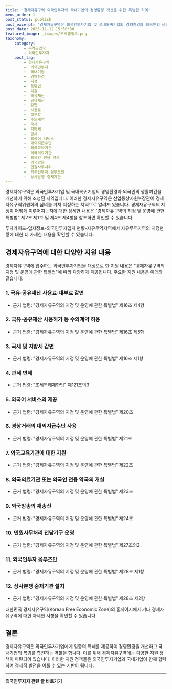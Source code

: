 ```yaml
---
title: '경제자유구역 외국인투자와 국내기업의 경영환경 개선을 위한 특별한 지역'
menu_order: 1
post_status: publish
post_excerpt: '경제자유구역은 외국인투자기업 및 국내복귀기업의 경영환경과 외국인의 생활여건을 개선하기 위해 조성된 지역입니다. 이러한 경제자유구역은 산업통상자원부장관이 경제자유구역위원회의 심의를 거쳐 지정하는 지역으로 알려져 있습니다. 경제자유구역의 지정이 어떻게 이루어지는지에 대한 상세한 내용은  경제자유구역의 지정 및 운영에 관한 특별법  제2조 제1호 및 제4조 제4항을 참조하면 확인할 수 있습니다.'
post_date: 2023-11-12 15:50:30
featured_image: _images/무역출입국.png
taxonomy:
    category:
        - 무역출입국
        - 외국인투자자
    post_tag:
        - 경제자유구역
        -  외국인투자
        -  국내기업
        -  경영환경
        -  지정
        -  특별법
        -  지원
        -  국유재산
        -  공유재산
        -  감면
        -  사용료
        -  대부료
        -  수의계약
        -  국세
        -  지방세
        -  관세
        -  외국어 서비스
        -  대외지급수단
        -  외국교육기관
        -  외국의료기관
        -  외국인 전용 약국
        -  외국방송
        -  민원사무처리
        -  외국인투자 옴부즈만
        -  상사분쟁 중재기관
---
```



경제자유구역은 외국인투자기업 및 국내복귀기업의 경영환경과 외국인의 생활여건을 개선하기 위해 조성된 지역입니다. 이러한 경제자유구역은 산업통상자원부장관이 경제자유구역위원회의 심의를 거쳐 지정하는 지역으로 알려져 있습니다. 경제자유구역의 지정이 어떻게 이루어지는지에 대한 상세한 내용은 "경제자유구역의 지정 및 운영에 관한 특별법" 제2조 제1호 및 제4조 제4항을 참조하면 확인할 수 있습니다.

투자가이드-입지정보-외국인투자입지 현황-자유무역지역에서 자유무역지역의 지정현황에 대한 더 자세한 내용을 확인할 수 있습니다.

## 경제자유구역에 대한 다양한 지원 내용

경제자유구역에 입주하는 외국인투자기업을 대상으로 한 지원 내용은 "경제자유구역의 지정 및 운영에 관한 특별법"에 따라 다양하게 제공됩니다. 주요한 지원 내용은 아래와 같습니다.

### 1. 국유·공유재산 사용료·대부료 감면
- 근거 법령: "경제자유구역의 지정 및 운영에 관한 특별법" 제16조 제4항

### 2. 국유·공유재산 사용허가 등 수의계약 허용
- 근거 법령: "경제자유구역의 지정 및 운영에 관한 특별법" 제16조 제5항

### 3. 국세 및 지방세 감면
- 근거 법령: "경제자유구역의 지정 및 운영에 관한 특별법" 제16조 제1항

### 4. 관세 면제
- 근거 법령: "조세특례제한법" 제121조의3

### 5. 외국어 서비스의 제공
- 근거 법령: "경제자유구역의 지정 및 운영에 관한 특별법" 제20조

### 6. 경상거래의 대외지급수단 사용
- 근거 법령: "경제자유구역의 지정 및 운영에 관한 특별법" 제21조

### 7. 외국교육기관에 대한 지원
- 근거 법령: "경제자유구역의 지정 및 운영에 관한 특별법" 제22조

### 8. 외국의료기관 또는 외국인 전용 약국의 개설
- 근거 법령: "경제자유구역의 지정 및 운영에 관한 특별법" 제23조

### 9. 외국방송의 재송신
- 근거 법령: "경제자유구역의 지정 및 운영에 관한 특별법" 제24조

### 10. 민원사무처리 전담기구 운영
- 근거 법령: "경제자유구역의 지정 및 운영에 관한 특별법" 제27조의2

### 11. 외국인투자 옴부즈만
- 근거 법령: "경제자유구역의 지정 및 운영에 관한 특별법" 제28조 제1항

### 12. 상사분쟁 중재기관 설치
- 근거 법령: "경제자유구역의 지정 및 운영에 관한 특별법" 제28조 제2항

대한민국 경제자유구역(Korean Free Economic Zone)의 홈페이지에서 기타 경제자유구역에 대한 자세한 사항을 확인할 수 있습니다.

## 결론

경제자유구역은 외국인투자기업에게 일종의 특혜를 제공하여 경영환경을 개선하고 국내기업의 복귀를 촉진하는 역할을 합니다. 이를 위해 경제자유구역에는 다양한 지원 정책이 마련되어 있습니다. 이러한 지원 정책들은 외국인투자기업과 국내기업이 함께 협력하여 경제적 발전을 이룰 수 있는 기반이 됩니다.


<!-- wp:separator -->
<hr class="wp-block-separator has-alpha-channel-opacity"/>
<!-- /wp:separator -->

<!-- wp:group {"backgroundColor":"base","layout":{"type":"constrained"}} -->
<div class="wp-block-group has-base-background-color has-background"><!-- wp:paragraph {"align":"center","fontSize":"medium"} -->
<p class="has-text-align-center has-large-font-size"><strong>외국인투자자 관련 글 바로가기</strong></p>
<!-- /wp:paragraph -->


<!-- wp:latest-posts
{"categories":[{"id":14375,"count":19,"description":"","link":"https://uknowlaw.com/category/%ec%99%b8%ea%b5%ad%ec%9d%b8%ed%88%ac%ec%9e%90%ec%9e%90/","name":"외국인투자자","slug":"외국인투자자","taxonomy":"category","parent":0,"meta":[],"_links":{"self":[{"href":"https://uknowlaw.com/wp-json/wp/v2/categories/14375"}],"collection":[{"href":"https://uknowlaw.com/wp-json/wp/v2/categories"}],"about":[{"href":"https://uknowlaw.com/wp-json/wp/v2/taxonomies/category"}],"wp:post_type":[{"href":"https://uknowlaw.com/wp-json/wp/v2/posts?categories=14375"}],"curies":[{"name":"wp","href":"https://api.w.org/{rel}","templated":true}]}}],"postsToShow":100,"excerptLength":28,"postLayout":"grid","columns":2,"featuredImageAlign":"left","featuredImageSizeSlug":"large","fontSize":"small"} /--></div>
<!-- /wp:group -->